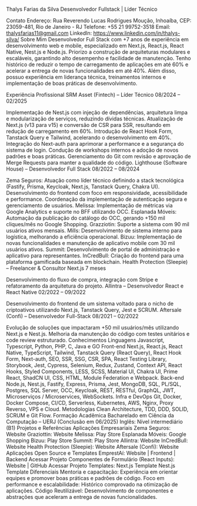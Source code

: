 Thalys Farias da Silva
Desenvolvedor Fullstack | Líder Técnico

Contato
Endereço: Rua Reverendo Lucas Rodrigues Moução, Inhoaíba, CEP: 23059-481, Rio de Janeiro - RJ
Telefone: +55 21 99752-3518
Email: thalysfarias11@gmail.com
LinkedIn: https://www.linkedin.com/in/thalys-silva/
Sobre Mim
Desenvolvedor Full Stack com +7 anos de experiência em desenvolvimento web e mobile, especializado em Next.js, React.js, React Native, Nest.js e Node.js. Priorizo a construção de arquiteturas modulares e escaláveis, garantindo alto desempenho e facilidade de manutenção. Tenho histórico de reduzir o tempo de carregamento de aplicações em até 60% e acelerar a entrega de novas funcionalidades em até 40%. Além disso, possuo experiência em liderança técnica, treinamentos internos e implementação de boas práticas de desenvolvimento.

Experiência Profissional
SRM Asset (Fintech) – Líder Técnico
08/2024 – 02/2025

Implementação de Nest.js com injeção de dependências, arquitetura limpa e modularização de serviços, reduzindo dívidas técnicas.
Atualização de Next.js (v13 para v15) e conversão de CSR para SSR, resultando em redução de carregamento em 60%.
Introdução de React Hook Form, Tanstack Query e Tailwind, acelerando o desenvolvimento em 40%.
Integração do Next-auth para aprimorar a performance e a segurança do sistema de login.
Condução de workshops internos e adoção de novos padrões e boas práticas.
Gerenciamento do Git com revisão e aprovação de Merge Requests para manter a qualidade do código.
Lighthouse (Software House) – Desenvolvedor Full Stack
08/2022 – 08/2024

Zema Seguros: Atuação como líder técnico definindo a stack tecnológica (Fastify, Prisma, Keycloak, Next.js, Tanstack Query, Chakra UI). Desenvolvimento do frontend com foco em responsividade, acessibilidade e performance. Coordenação da implementação de autenticação segura e gerenciamento de usuários.
Melissa: Implementação de métricas via Google Analytics e suporte no BFF utilizando OCC.
Esplanada Móveis: Automação da publicação do catálogo do OCC, gerando +150 mil cliques/mês no Google Shopping.
Grazziotin: Suporte a sistema com 90 mil usuários ativos mensais.
Mills: Desenvolvimento de sistema interno para logística, melhorando a eficiência operacional.
Bizuu: Implementação de novas funcionalidades e manutenção de aplicativo mobile com 30 mil usuários ativos.
Summit: Desenvolvimento de portal de administração e aplicativo para representantes.
InCredBull: Criação do frontend para uma plataforma gamificada baseada em blockchain.
Health Protection (Sleepie) – Freelancer & Consultor Next.js
7 meses

Desenvolvimento do fluxo de compra, integração com Stripe e refatoramento da arquitetura do projeto.
Allintra – Desenvolvedor React e React Native
02/2022 – 09/2022

Desenvolvimento do frontend de um sistema voltado para o nicho de criptoativos utilizando Next.js, Tanstack Query, Jest e SCRUM.
Aftersale (Confi) – Desenvolvedor Full-Stack
08/2021 – 02/2022

Evolução de soluções que impactaram +50 mil usuários/mês utilizando Next.js e Nest.js.
Melhoria da manutenção do código com testes unitários e code review estruturado.
Conhecimentos
Linguagens
Javascript, Typescript, Python, PHP, C, Java e GO
Front-end
Next.js, React.js, React Native, TypeScript, Tailwind, Tanstack Query (React Query), React Hook Form, Next-auth, SEO, SSR, SSG, CSR, SPA, React Testing Library, Storybook, Jest, Cypress, Selenium, Redux, Zustand, Context API, React Hooks, Styled Components, LESS, SCSS, Material UI, Chakra UI, Prime React, ShadCN UI, CSS, HTML, Module Federation e Webpack.
Back-end
Node.js, Nest.js, Fastify, Express, Prisma, Jest, MongoDB, SQL, PL/SQL, Postgres, SQL Server, OCC, Keycloak, REST, RESTful, GraphQL, JWT, Microserviços / Microservices, WebSockets.
Infra e DevOps
Git, Docker, Docker Compose, CI/CD, Serverless, Kubernetes, AWS, Nginx, Proxy Reverso, VPS e Cloud.
Metodologias
Clean Architecture, TDD, DDD, SOLID, SCRUM e Git Flow.
Formação Acadêmica
Bacharelado em Ciência da Computação – UERJ (Conclusão em 06/2025)
Inglês: Nível intermediário (B1)
Projetos e Referências
Aplicações Empresariais
Zema Seguros: Website
Graziottin: Website
Melissa: Play Store
Esplanada Móveis: Google Shopping
Bizuu: Play Store
Summit: Play Store
Allintra: Website
InCredBull: Website
Health Protection (Sleepie): Website
Aftersale (Confi): Website
Aplicações Open Source e Templates
EmprestAí: Website | Frontend | Backend
Acessar Projeto
Componentes de Formulário (React Inputs): Website | GitHub
Acessar Projeto
Templates:
Next.js Template
Nest.js Template
Diferenciais
Mentoria e capacitação: Experiência em orientar equipes e promover boas práticas e padrões de código.
Foco em performance e escalabilidade: Histórico comprovado na otimização de aplicações.
Código Reutilizável: Desenvolvimento de componentes e abstrações que aceleram a entrega de novas funcionalidades.

